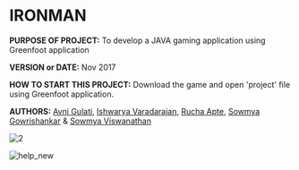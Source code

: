 **IRONMAN**   
=============

**PURPOSE OF PROJECT:** To develop a JAVA gaming application using Greenfoot application

**VERSION or DATE:** Nov 2017

**HOW TO START THIS PROJECT:** Download the game and open 'project' file using Greenfoot application.

**AUTHORS:** [Avni Gulati](https://github.com/avnigulati), [Ishwarya Varadarajan](https://github.com/ishwaryav), [Rucha Apte](https://github.com/ruchaapte), [Sowmya Gowrishankar](https://github.com/sowmyagowri) & [Sowmya Viswanathan](https://github.com/sowmyav27)

![2](https://user-images.githubusercontent.com/25673997/34020801-13db9cc8-e0eb-11e7-845e-33dd576dbca5.jpg)

![help_new](https://user-images.githubusercontent.com/25673997/34020817-2deaa08c-e0eb-11e7-974d-a038e626a612.jpg)
